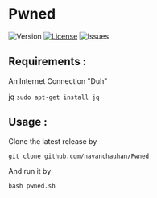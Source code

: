 # Pwned
![Version](https://img.shields.io/github/release/navanchauhan/Pwned.svg)
[![License](https://img.shields.io/github/license/navanchauhan/Pwned.svg)]()
![Issues](https://img.shields.io/github/issues/navanchauhan/Pwned.svg)

## Requirements :

An Internet Connection "Duh"

jq `sudo apt-get install jq`

## Usage :
Clone the latest release by

`git clone github.com/navanchauhan/Pwned`

And run it by

`bash pwned.sh`
